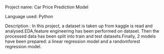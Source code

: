 Project name: Car Price Prediction Model

Language used: Python

Description : In this project, a dataset  is taken up from kaggle is read and analysed.EDA,feature engineering has been performed on dataset. Then the processed data has been split into train and test datasets.Finally, 2 models have been prepared: a linear regression model and a randomforest regression model. 

